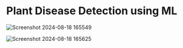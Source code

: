 # Plant Disease Detection using ML

![Screenshot 2024-08-18 165549](https://github.com/user-attachments/assets/3887396f-43b4-4764-8c34-e2c7556959e2)


![Screenshot 2024-08-18 165625](https://github.com/user-attachments/assets/3620949f-22e3-4014-bdb5-b16d16291e16)
